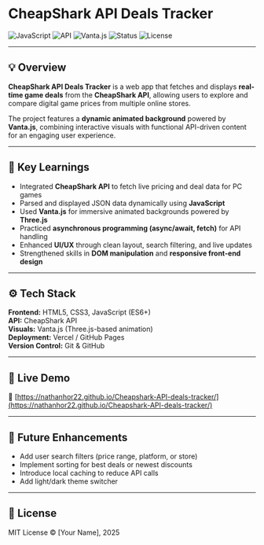 # CheapShark API Deals Tracker   

![JavaScript](https://img.shields.io/badge/JavaScript-ES6+-yellow?logo=javascript&logoColor=white&style=flat)
![API](https://img.shields.io/badge/API-CheapShark-blue?logo=apachespark&logoColor=white&style=flat)
![Vanta.js](https://img.shields.io/badge/Visuals-Vanta.js-orange?logo=three.js&logoColor=white&style=flat)
![Status](https://img.shields.io/badge/Status-Live-brightgreen?style=flat)
![License](https://img.shields.io/badge/License-MIT-blue?style=flat)

---

## 💡 Overview  
**CheapShark API Deals Tracker** is a web app that fetches and displays **real-time game deals** from the **CheapShark API**, allowing users to explore and compare digital game prices from multiple online stores.  

The project features a **dynamic animated background** powered by **Vanta.js**, combining interactive visuals with functional API-driven content for an engaging user experience.

---

## 🧠 Key Learnings  
- Integrated **CheapShark API** to fetch live pricing and deal data for PC games  
- Parsed and displayed JSON data dynamically using **JavaScript**  
- Used **Vanta.js** for immersive animated backgrounds powered by **Three.js**  
- Practiced **asynchronous programming (async/await, fetch)** for API handling  
- Enhanced **UI/UX** through clean layout, search filtering, and live updates  
- Strengthened skills in **DOM manipulation** and **responsive front-end design**

---

## ⚙️ Tech Stack  
**Frontend:** HTML5, CSS3, JavaScript (ES6+)  
**API:** CheapShark API  
**Visuals:** Vanta.js (Three.js-based animation)  
**Deployment:** Vercel / GitHub Pages  
**Version Control:** Git & GitHub  

---

## 🚀 Live Demo  
🔗 [https://nathanhor22.github.io/Cheapshark-API-deals-tracker/](https://nathanhor22.github.io/Cheapshark-API-deals-tracker/)  

---

## 🧩 Future Enhancements  
- Add user search filters (price range, platform, or store)  
- Implement sorting for best deals or newest discounts  
- Introduce local caching to reduce API calls  
- Add light/dark theme switcher  

---

## 📜 License  
MIT License © [Your Name], 2025
